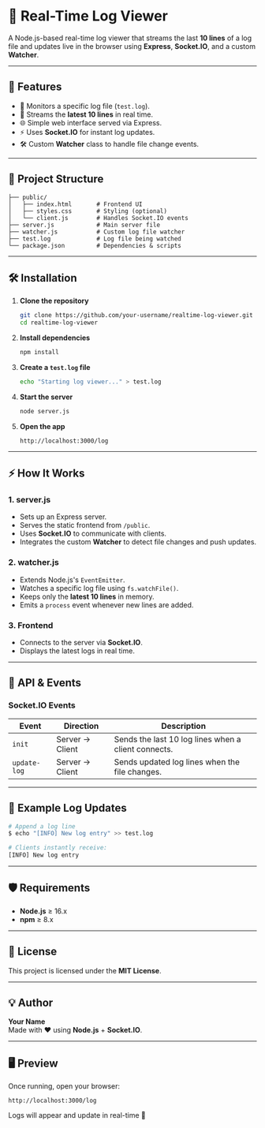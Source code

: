 # 📜 Real-Time Log Viewer

A Node.js-based real-time log viewer that streams the last **10 lines** of a log file and updates live in the browser using **Express**, **Socket.IO**, and a custom **Watcher**.

---

## 🚀 Features

- 📄 Monitors a specific log file (`test.log`).
- 🔄 Streams the **latest 10 lines** in real time.
- 🌐 Simple web interface served via Express.
- ⚡ Uses **Socket.IO** for instant log updates.
- 🛠 Custom **Watcher** class to handle file change events.

---

## 📂 Project Structure

```
├── public/
│   ├── index.html       # Frontend UI
│   ├── styles.css       # Styling (optional)
│   └── client.js        # Handles Socket.IO events
├── server.js            # Main server file
├── watcher.js           # Custom log file watcher
├── test.log             # Log file being watched
└── package.json         # Dependencies & scripts
```

---

## 🛠 Installation

1. **Clone the repository**
   ```bash
   git clone https://github.com/your-username/realtime-log-viewer.git
   cd realtime-log-viewer
   ```

2. **Install dependencies**
   ```bash
   npm install
   ```

3. **Create a `test.log` file**
   ```bash
   echo "Starting log viewer..." > test.log
   ```

4. **Start the server**
   ```bash
   node server.js
   ```

5. **Open the app**
   ```
   http://localhost:3000/log
   ```

---

## ⚡ How It Works

### **1. server.js**
- Sets up an Express server.
- Serves the static frontend from `/public`.
- Uses **Socket.IO** to communicate with clients.
- Integrates the custom **Watcher** to detect file changes and push updates.

### **2. watcher.js**
- Extends Node.js's `EventEmitter`.
- Watches a specific log file using `fs.watchFile()`.
- Keeps only the **latest 10 lines** in memory.
- Emits a `process` event whenever new lines are added.

### **3. Frontend**
- Connects to the server via **Socket.IO**.
- Displays the latest logs in real time.

---

## 🔧 API & Events

### **Socket.IO Events**

| Event          | Direction  | Description                              |
|---------------|-----------|------------------------------------------|
| `init`        | Server → Client | Sends the last 10 log lines when a client connects. |
| `update-log`  | Server → Client | Sends updated log lines when the file changes. |

---

## 📌 Example Log Updates

```bash
# Append a log line
$ echo "[INFO] New log entry" >> test.log

# Clients instantly receive:
[INFO] New log entry
```

---

## 🛡️ Requirements

- **Node.js** ≥ 16.x
- **npm** ≥ 8.x

---

## 📜 License

This project is licensed under the **MIT License**.

---

## 💡 Author
**Your Name**  
Made with ❤️ using **Node.js** + **Socket.IO**.

---

## 🖥️ Preview
Once running, open your browser:
```
http://localhost:3000/log
```

Logs will appear and update in real-time 🚀

